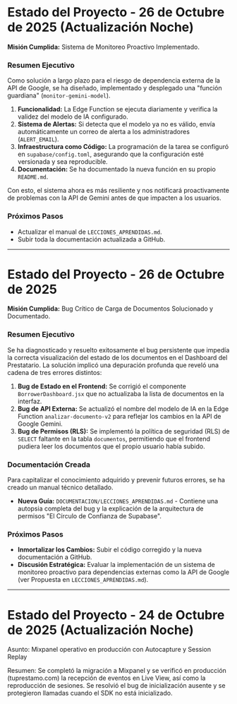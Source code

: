 # Estado del Proyecto - 26 de Octubre de 2025 (Actualización Noche)

**Misión Cumplida:** Sistema de Monitoreo Proactivo Implementado.

### Resumen Ejecutivo

Como solución a largo plazo para el riesgo de dependencia externa de la API de Google, se ha diseñado, implementado y desplegado una "función guardiana" (`monitor-gemini-model`).

1.  **Funcionalidad:** La Edge Function se ejecuta diariamente y verifica la validez del modelo de IA configurado. 
2.  **Sistema de Alertas:** Si detecta que el modelo ya no es válido, envía automáticamente un correo de alerta a los administradores (`ALERT_EMAIL`).
3.  **Infraestructura como Código:** La programación de la tarea se configuró en `supabase/config.toml`, asegurando que la configuración esté versionada y sea reproducible.
4.  **Documentación:** Se ha documentado la nueva función en su propio `README.md`.

Con esto, el sistema ahora es más resiliente y nos notificará proactivamente de problemas con la API de Gemini antes de que impacten a los usuarios.

### Próximos Pasos

*   Actualizar el manual de `LECCIONES_APRENDIDAS.md`.
*   Subir toda la documentación actualizada a GitHub.

---

# Estado del Proyecto - 26 de Octubre de 2025

**Misión Cumplida:** Bug Crítico de Carga de Documentos Solucionado y Documentado.

### Resumen Ejecutivo

Se ha diagnosticado y resuelto exitosamente el bug persistente que impedía la correcta visualización del estado de los documentos en el Dashboard del Prestatario. La solución implicó una depuración profunda que reveló una cadena de tres errores distintos:

1.  **Bug de Estado en el Frontend:** Se corrigió el componente `BorrowerDashboard.jsx` que no actualizaba la lista de documentos en la interfaz.
2.  **Bug de API Externa:** Se actualizó el nombre del modelo de IA en la Edge Function `analizar-documento-v2` para reflejar los cambios en la API de Google Gemini.
3.  **Bug de Permisos (RLS):** Se implementó la política de seguridad (RLS) de `SELECT` faltante en la tabla `documentos`, permitiendo que el frontend pudiera leer los documentos que el propio usuario había subido.

### Documentación Creada

Para capitalizar el conocimiento adquirido y prevenir futuros errores, se ha creado un manual técnico detallado.

*   **Nueva Guía:** `DOCUMENTACION/LECCIONES_APRENDIDAS.md` - Contiene una autopsia completa del bug y la explicación de la arquitectura de permisos "El Círculo de Confianza de Supabase".

### Próximos Pasos

*   **Inmortalizar los Cambios:** Subir el código corregido y la nueva documentación a GitHub.
*   **Discusión Estratégica:** Evaluar la implementación de un sistema de monitoreo proactivo para dependencias externas como la API de Google (ver Propuesta en `LECCIONES_APRENDIDAS.md`).

---

# Estado del Proyecto - 24 de Octubre de 2025 (Actualización Noche)

Asunto: Mixpanel operativo en producción con Autocapture y Session Replay

Resumen: Se completó la migración a Mixpanel y se verificó en producción (tuprestamo.com) la recepción de eventos en Live View, así como la reproducción de sesiones. Se resolvió el bug de inicialización ausente y se protegieron llamadas cuando el SDK no está inicializado.

